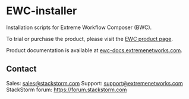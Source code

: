 # EWC-installer

Installation scripts for Extreme Workflow Composer (BWC). 

To trial or purchase the product, please visit the [EWC product page](https://www.extremenetworks.com/product/workflow-composer).

Product documentation is available at [ewc-docs.extremenetworks.com](https://ewc-docs.extremenetworks.com). 

## Contact

Sales: sales@stackstorm.com
Support: support@extremenetworks.com
StackStorm forum: https://forum.stackstorm.com
